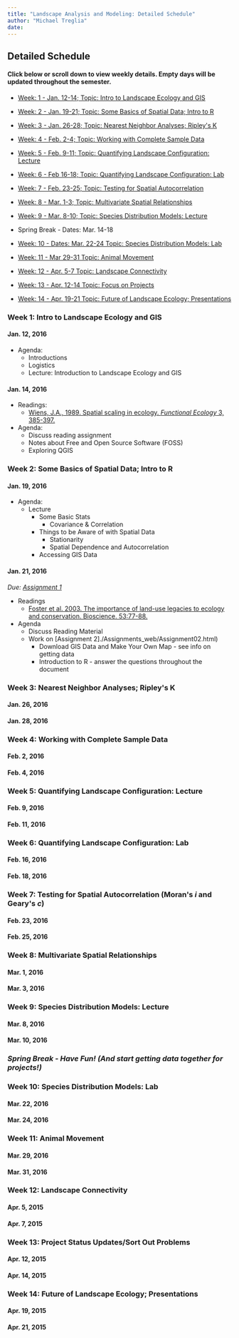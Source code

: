 ```yaml
---
title: "Landscape Analysis and Modeling: Detailed Schedule"
author: "Michael Treglia"
date: 
---
```


## Detailed Schedule

#### Click below or scroll down to view weekly details. Empty days will be updated throughout the semester.

* [Week: 1 - Jan. 12-14;	Topic: Intro to Landscape Ecology and GIS](#week-01)

* [Week: 2 - Jan. 19-21;	Topic: Some Basics of Spatial Data; Intro to R](#week-02)
  
* [Week: 3 - Jan. 26-28;	Topic: Nearest Neighbor Analyses; Ripley's K](#week-03)
  
* [Week: 4 - Feb. 2-4;	Topic: Working with Complete Sample Data](#week-04)
  
* [Week: 5 - Feb. 9-11;	Topic: Quantifying Landscape Configuration: Lecture](#week-05)
  
* [Week: 6 - Feb 16-18;	Topic: Quantifying Landscape Configuration: Lab](#week-06)
  
* [Week: 7 - Feb. 23-25;	Topic: Testing for Spatial Autocorrelation](#week-07)
  
* [Week: 8 - Mar. 1-3;	Topic: Multivariate Spatial Relationships](#week-08)
  
* [Week: 9 - Mar. 8-10;	Topic: Species Distribution Models: Lecture](#week-09)
  
* Spring Break - Dates: Mar. 14-18
  
* [Week: 10  - Dates: Mar. 22-24	Topic: Species Distribution Models: Lab](#week-10)
  
* [Week: 11 - Mar 29-31	Topic: Animal Movement](#week-11)
  
* [Week: 12 - Apr. 5-7	Topic: Landscape Connectivity](#week-12)
  
* [Week: 13 - Apr. 12-14	Topic: Focus on Projects](#week-13)
  
* [Week: 14 - Apr. 19-21	Topic: Future of Landscape Ecology; Presentations](#week-14)
 
### Week 1: Intro to Landscape Ecology and GIS<a id="week-01"></a>

#### Jan. 12, 2016

* Agenda: 
	* Introductions
	* Logistics
	* Lecture: Introduction to Landscape Ecology and GIS

#### Jan. 14, 2016

* Readings:
	* [Wiens, J.A., 1989. Spatial scaling in ecology. *Functional Ecology* 3, 385-397.](http://www.jstor.org/stable/2389612)
* Agenda: 
	* Discuss reading assignment
	* Notes about Free and Open Source Software (FOSS)
	* Exploring QGIS


### Week 2: Some Basics of Spatial Data; Intro to R<a id="week-02"></a>

#### Jan. 19, 2016

* Agenda:
	* Lecture
		* Some Basic Stats
			* Covariance & Correlation
		* Things to be Aware of with Spatial Data
			* Stationarity
			* Spatial Dependence and Autocorrelation
		* Accessing GIS Data
	
#### Jan. 21, 2016

*Due: [Assignment 1](./Assignments_web/Assignment01.html)*

* Readings
	* [Foster et al. 2003. The importance of land-use legacies to ecology and conservation. Bioscience. 53:77-88.](http://bioscience.oxfordjournals.org/content/53/1/77.short)
* Agenda
	* Discuss Reading Material
	* Work on [Assignment 2]./Assignments_web/Assignment02.html)
		* Download GIS Data and Make Your Own Map - see info on getting data 
		* Introduction to R - answer the questions throughout the document


### Week 3: Nearest Neighbor Analyses; Ripley's K <a id="week-03"></a>

#### Jan. 26, 2016

#### Jan. 28, 2016


### Week 4: Working with Complete Sample Data<a id="week-04"></a>

#### Feb. 2, 2016


#### Feb. 4, 2016


### Week 5: Quantifying Landscape Configuration: Lecture<a id="week-05"></a>

#### Feb. 9, 2016

#### Feb. 11, 2016


### Week 6: Quantifying Landscape Configuration: Lab<a id="week-06"></a>

#### Feb. 16, 2016

#### Feb. 18, 2016

	
### Week 7: Testing for Spatial Autocorrelation (Moran's *i* and Geary's *c*)<a id="week-07"></a>

#### Feb. 23, 2016

#### Feb. 25, 2016



### Week 8: Multivariate Spatial Relationships<a id="week-08"></a>

#### Mar. 1, 2016

#### Mar. 3, 2016


### Week 9: Species Distribution Models: Lecture<a id="week-09"></a>

#### Mar. 8, 2016


#### Mar. 10, 2016


### ***Spring Break - Have Fun! (And start getting data together for projects!)*** 	


### Week 10: Species Distribution Models: Lab<a id="week-10"></a>

#### Mar. 22, 2016

#### Mar. 24, 2016


### Week 11: Animal Movement<a id="week-11"></a>

#### Mar. 29, 2016


#### Mar. 31, 2016

	
### Week 12: Landscape Connectivity<a id="week-12"></a>

#### Apr. 5, 2015

#### Apr. 7, 2015


### Week 13: Project Status Updates/Sort Out Problems<a id="week-13"></a>

#### Apr. 12, 2015

#### Apr. 14, 2015


### Week 14: Future of Landscape Ecology; Presentations<a id="week-14"></a>

#### Apr. 19, 2015

#### Apr. 21, 2015

